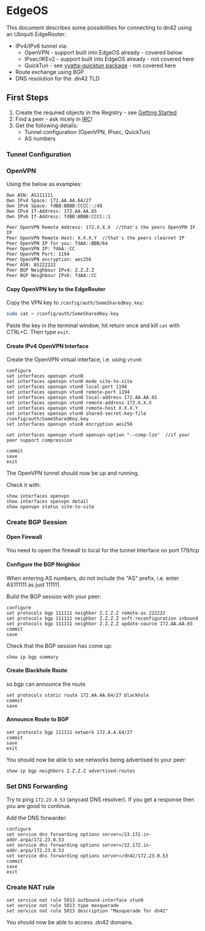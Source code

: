 # EdgeOS  

This document describes some possibilities for connecting to dn42 using an Ubiquiti EdgeRouter:

* IPv4/IPv6 tunnel via:
    * OpenVPN - support built into EdgeOS already - covered below
    * IPsec/IKEv2 - support built into EdgeOS already - not covered here
    * QuickTun - see [vyatta-quicktun package](https://github.com/neilalexander/vyatta-quicktun) - not covered here
* Route exchange using BGP
* DNS resolution for the .dn42 TLD

## First Steps

1. Create the required objects in the Registry - see [Getting Started](/howto/Getting-Started) 
2. Find a peer - ask nicely in [IRC](/services/IRC)!
3. Get the following details:
    * Tunnel configuration (OpenVPN, IPsec, QuickTun)
    * AS numbers 

### Tunnel Configuration

### OpenVPN 

Using the below as examples:

```
Own ASN: AS111111
Own IPv4 Space: 172.AA.AA.64/27
Own IPv6 Space: fdBB:BBBB:CCCC::/48
Own IPv4 If-Address: 172.AA.AA.65
Own IPv6 If-Address: fdBB:BBBB:CCCC::1

Peer OpenVPN Remote Address: 172.X.X.X  //that's the peers OpenVPN IF IP
Peer OpenVPN Remote Host: X.X.X.Y  //that's the peers clearnet IP
Peer OpenVPN IP for you: fdAA::BBB/64
Peer OpenVPN IP: fdAA::CC
Peer OpenVPN Port: 1194
Peer OpenVPN encryption: aes256
Peer ASN: AS222222
Peer BGP Neighbour IPv4: Z.Z.Z.Z
Peer BGP Neighbour IPv6: fdAA::CC
```

#### Copy OpenVPN key to the EdgeRouter  

Copy the VPN key to `/config/auth/SomeSharedKey.key`:

```sh
sudo cat > /config/auth/SomeSharedKey.key
```

Paste the key in the terminal window, hit return once and kill `cat` with CTRL+C. Then type `exit`.

####  Create IPv4 OpenVPN Interface

Create the OpenVPN virtual interface, i.e. using `vtun0`:

```
configure
set interfaces openvpn vtun0
set interfaces openvpn vtun0 mode site-to-site
set interfaces openvpn vtun0 local-port 1194
set interfaces openvpn vtun0 remote-port 1194
set interfaces openvpn vtun0 local-address 172.AA.AA.65
set interfaces openvpn vtun0 remote-address 172.X.X.X
set interfaces openvpn vtun0 remote-host X.X.X.Y
set interfaces openvpn vtun0 shared-secret-key-file /config/auth/SomeSharedKey.key
set interfaces openvpn vtun0 encryption aes256

set interfaces openvpn vtun0 openvpn-option "--comp-lzo"  //if your peer support compression

commit
save
exit
```

The OpenVPN tunnel should now be up and running.

Check it with:  

```
show interfaces openvpn
show interfaces openvpn detail
show openvpn status site-to-site
```

### Create BGP Session

#### Open Firewall

You need to open the firewall to local for the tunnel Interface on port 179/tcp

#### Configure the BGP Neighbor

When entering AS numbers, do not include the "AS" prefix, i.e. enter AS111111 as just 111111.

Build the BGP session with your peer:

```
configure
set protocols bgp 111111 neighbor Z.Z.Z.Z remote-as 222222
set protocols bgp 111111 neighbor Z.Z.Z.Z soft-reconfiguration inbound
set protocols bgp 111111 neighbor Z.Z.Z.Z update-source 172.AA.AA.65
commit
save
```

Check that the BGP session has come up:

```
show ip bgp summary
```

#### Create Blackhole Route

so bgp can announce the route  

```
set protocols static route 172.AA.AA.64/27 blackhole
commit
save
```

#### Announce Route to BGP

```
set protocols bgp 111111 network 172.A.A.64/27
commit
save
exit
```

You should now be able to see networks being advertised to your peer: 

```
show ip bgp neighbors Z.Z.Z.Z advertised-routes
```

### Set DNS Forwarding

Try to ping `172.23.0.53` (anycast DNS resolver). If you get a response then you are good to continue. 

Add the DNS forwarder: 

```
configure
set service dns forwarding options server=/23.172.in-addr.arpa/172.23.0.53
set service dns forwarding options server=/22.172.in-addr.arpa/172.23.0.53
set service dns forwarding options server=/dn42/172.23.0.53
commit
save
exit
```

### Create NAT rule

```
set service nat rule 5013 outbound-interface vtun0
set service nat rule 5013 type masquerade
set service nat rule 5013 description "Masquerade for dn42"
```

You should now be able to access .dn42 domains.

